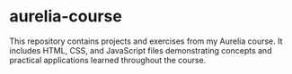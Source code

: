 # aurelia-course
This repository contains projects and exercises from my Aurelia course. It includes HTML, CSS, and JavaScript files demonstrating concepts and practical applications learned throughout the course.

